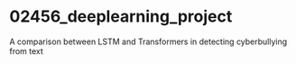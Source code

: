 # 02456_deeplearning_project

A comparison between LSTM and Transformers in detecting cyberbullying from text
